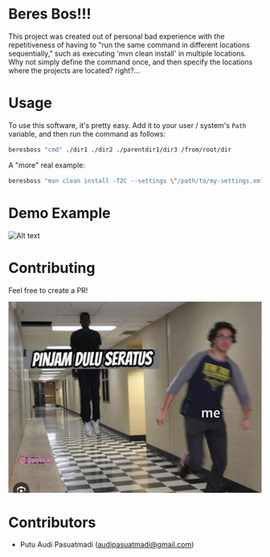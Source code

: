 # Beres Bos!!!
This project was created out of personal bad experience with the repetitiveness of having to "run the same command in different locations sequentially," such as executing 'mvn clean install' in multiple locations. Why not simply define the command once, and then specify the locations where the projects are located? right?...

# Usage
To use this software, it's pretty easy. Add it to your user / system's `Path` variable, and then run the command as follows:
```bash
beresboss "cmd" ./dir1 ./dir2 ./parentdir1/dir3 /from/root/dir
```

A "more" real example:
```bash
beresboss "mvn clean install -T2C --settings \"/path/to/my-settings.xml\"" ./project1 ./module1/project2 ./module1/project3
```

# Demo Example
![Alt text](./docs/sample.gif)


# Contributing
Feel free to create a PR!

![Alt text](./docs/image-1.png)

# Contributors
* Putu Audi Pasuatmadi (audipasuatmadi@gmail.com)
